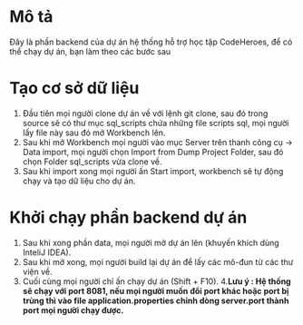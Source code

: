 # Mô tả
Đây là phần backend của dự án hệ thống hỗ trợ học tập CodeHeroes, để có thể chạy dự án, bạn làm theo các bước sau
# Tạo cơ sở dữ liệu
1. Đầu tiên mọi người clone dự án về với lệnh git clone, sau đó trong source sẽ có thư mục sql_scripts chứa những file scripts sql, mọi người lấy file này sau đó mở Workbench lên.
2. Sau khi mở Workbench mọi người vào mục Server trên thanh công cụ -> Data import, mọi người chọn Import from Dump Project Folder, sau đó chọn Folder sql_scripts vừa clone về.
3. Sau khi import xong mọi người ấn Start import, workbench sẽ tự động chạy và tạo dữ liệu cho dự án.
# Khởi chạy phần backend dự án
1. Sau khi xong phần data, mọi người mở dự án lên (khuyến khích dùng InteliJ IDEA).
2. Sau khi mở xong, mọi người build lại dự án để lấy các mô-đun từ các thư viện về.
3. Cuối cùng mọi người chỉ ấn chạy dự án (Shift + F10).
4.**Lưu ý : Hệ thống sẽ chạy với port 8081, nếu mọi người muốn đổi port khác hoặc port bị trùng thì vào file application.properties chỉnh dòng server.port thành port mọi người chạy được.**
   
